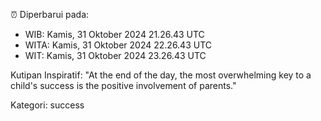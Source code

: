 ⏰ Diperbarui pada:
- WIB: Kamis, 31 Oktober 2024 21.26.43 UTC
- WITA: Kamis, 31 Oktober 2024 22.26.43 UTC
- WIT: Kamis, 31 Oktober 2024 23.26.43 UTC

Kutipan Inspiratif:
"At the end of the day, the most overwhelming key to a child's success is the positive involvement of parents."


Kategori: success

